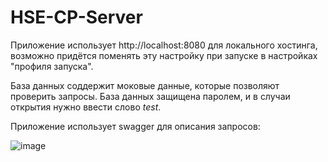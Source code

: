 # HSE-CP-Server

Приложение использует http://localhost:8080 для локального хостинга, возможно придётся поменять эту настройку при запуске в настройках "профиля запуска".

База данных соддержит моковые данные, которые позволяют проверить запросы. База данных защищена паролем, и в случаи открытия нужно ввести слово *test*.

Приложение использует swagger для описания запросов: 

![image](https://github.com/miamib34ch/HSE-CP-Server/assets/77894393/52ff202b-019a-4dd6-8505-93342c34264d)

